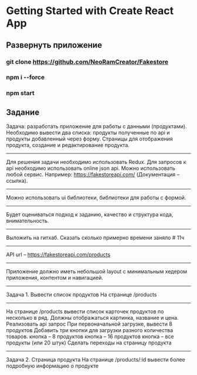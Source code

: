 # Getting Started with Create React App
## Развернуть приложение 
### git clone https://github.com/NeoRamCreator/Fakestore
### npm i --force
### npm start

## Задание 
Задача: разработать приложение для работы с данными (продуктами). Необходимо вывести два списка: продукты полученные по api и продукты добавленный через форму. Страницы для отображения продукта, создание и редактирование продукта.
________________________________________
Для решения задачи необходимо использовать Redux. Для запросов к api необходимо использовать online json api. Можно использовать любой сервис. Например: https://fakestoreapi.com/ (Документация – ссылка).
________________________________________
Можно использовать ui библиотеки, библиотеки для работы с формой.
________________________________________
Будет оцениваться подход к заданию, качество и структура кода, внимательность.
________________________________________
Выложить на гитхаб. Сказать сколько примерно времени заняло # 11ч
________________________________________
API url – https://fakestoreapi.com/products
________________________________________
Приложение должно иметь небольшой layout с минимальным хедером приложения, контентом и навигацией.
________________________________________
Задача 1. Вывести список продуктов На странице /products
________________________________________
На странице /products вывести список карточек продуктов по несколько в ряд. Должны отображаться картинка, название и цена. Реализовать api запрос При первоначальной загрузке, вывести 8 продуктов Добавить три кнопки для загрузки разного количества товаров. кнопка – 8 продуктов кнопка – 16 продуктов кнопка – все продукты (или 20 штук) Сделать переходы на страницу продукта
________________________________________
Задача 2. Страница продукта На странице /products/:id вывести более подробную информацию о продукте

